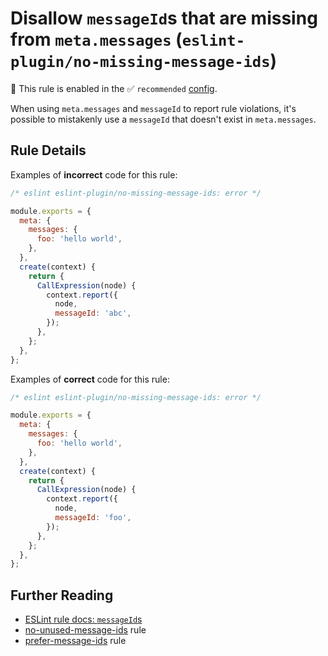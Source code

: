# Disallow `messageId`s that are missing from `meta.messages` (`eslint-plugin/no-missing-message-ids`)

💼 This rule is enabled in the ✅ `recommended` [config](https://github.com/eslint-community/eslint-plugin-eslint-plugin#presets).

<!-- end auto-generated rule header -->

When using `meta.messages` and `messageId` to report rule violations, it's possible to mistakenly use a `messageId` that doesn't exist in `meta.messages`.

## Rule Details

Examples of **incorrect** code for this rule:

```js
/* eslint eslint-plugin/no-missing-message-ids: error */

module.exports = {
  meta: {
    messages: {
      foo: 'hello world',
    },
  },
  create(context) {
    return {
      CallExpression(node) {
        context.report({
          node,
          messageId: 'abc',
        });
      },
    };
  },
};
```

Examples of **correct** code for this rule:

```js
/* eslint eslint-plugin/no-missing-message-ids: error */

module.exports = {
  meta: {
    messages: {
      foo: 'hello world',
    },
  },
  create(context) {
    return {
      CallExpression(node) {
        context.report({
          node,
          messageId: 'foo',
        });
      },
    };
  },
};
```

## Further Reading

- [ESLint rule docs: `messageId`s](https://eslint.org/docs/latest/extend/custom-rules#messageids)
- [no-unused-message-ids](https://github.com/eslint-community/eslint-plugin-eslint-plugin/tree/refs/tags/main/docs/rules/no-unused-message-ids.md) rule
- [prefer-message-ids](https://github.com/eslint-community/eslint-plugin-eslint-plugin/tree/refs/tags/main/docs/rules/prefer-message-ids.md) rule
